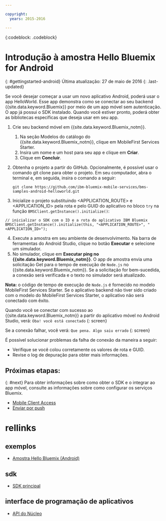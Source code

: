 ```yaml
---

copyright:
  years: 2015-2016

---
```


<!-- Attribute definitions -->
{:codeblock: .codeblock}

# Introdução à amostra Hello Bluemix for Android
{: #gettingstarted-android}
Última atualização: 27 de maio de 2016
{: .last-updated}  

Se você desejar começar a usar um novo aplicativo Android, poderá usar o app HelloWorld. Esse app demonstra como se conectar ao seu backend {{site.data.keyword.Bluemix}} por meio de um app móvel sem autenticação. O app já possui o SDK instalado. Quando você estiver pronto, poderá obter as bibliotecas específicas que deseja usar em seu app.

1. Crie seu backend móvel em {{site.data.keyword.Bluemix_notm}}.
    1. Na seção Modelos do catálogo do {{site.data.keyword.Bluemix_notm}}, clique em MobileFirst Services Starter.
    2. Insira um nome e um host para seu app e clique em **Criar**.
    3. Clique em **Concluir**.
2. Obtenha o projeto a partir do GitHub. Opcionalmente, é possível usar o comando git clone para obter o projeto. Em seu computador, abra o terminal e, em seguida, insira o comando a seguir:
    ```
    git clone https://github.com/ibm-bluemix-mobile-services/bms-samples-android-helloworld.git
    ```

3. Inicialize o projeto substituindo &lt;APPLICATION_ROUTE&gt; e &lt;APPLICATION_ID&gt; pela rota e pelo GUID do aplicativo no bloco `try` na função `BMSClient.getInstance().initialize()`:
```
// inicializar o SDK com o ID e a rota do aplicativo IBM Bluemix
BMSClient.getInstance().initialize(this, "<APPLICATION_ROUTE>", "<APPLICATION_ID>");
```
4. Execute a amostra em seu ambiente de desenvolvimento.
Na barra de ferramentas do Android Studio, clique no botão **Executar** e selecione um simulador.
5. No simulador, clique em **Executar ping no
                {{site.data.keyword.Bluemix_notm}}**. O app de amostra envia uma solicitação Get para o tempo de execução de `Node.js` no {{site.data.keyword.Bluemix_notm}}. Se a
solicitação for bem-sucedida, a conexão será verificada e o texto no
simulador será atualizado.

  **Nota:** o código de tempo de execução de `Node.js` é fornecido no modelo MobileFirst Services Starter. Se o aplicativo backend não tiver sido criado com o modelo do
MobileFirst Services Starter, o aplicativo não será conectado com
êxito.

  Quando você se conectar com sucesso ao {{site.data.keyword.Bluemix_notm}} a partir do aplicativo móvel no Android Studio,
verá: `Oba! você está conectado`
  {: screen}

<!--
  ![Hello World application successfully connected to {{site.data.keyword.Bluemix_notm}}](images/yayconnected.jpg "Figure 1. Hello World application successfully connected to Bluemix")
  -->

  Se a conexão falhar, você verá:
  `Que pena. Algo saiu errado`
  {: screen}

<!--
  ![Hello World application not connected to Bluemix](images/bummer_android.jpg "Figure 2. Hello World application not connected to Bluemix")
  -->

  É possível solucionar problemas da falha de conexão da
maneira a
seguir:
   * Verifique se você colou corretamente os valores de
rota e GUID.
   * Revise o log de depuração para obter mais informações.


## Próximas etapas:
{: #next}
Para obter informações sobre como obter o SDK e o integrar ao app móvel, consulte as informações sobre como configurar os serviços Bluemix.
   * [Mobile Client Access](../../services/mobileaccess/index.html)
   * [Enviar por push](../../services/mobilepush/index.html)

# rellinks

## exemplos
   * [Amostra Hello Bluemix (Android)](https://github.com/ibm-bluemix-mobile-services/bms-samples-android-helloworld)

## sdk
   * [SDK principal](https://github.com/ibm-bluemix-mobile-services/bms-clientsdk-android-core)

## interface de programação de aplicativos
   * [API do Núcleo](https://www.{DomainName}/docs/api/content/api/mobilefirst/android/core-api-doc/overview-summary.html)
